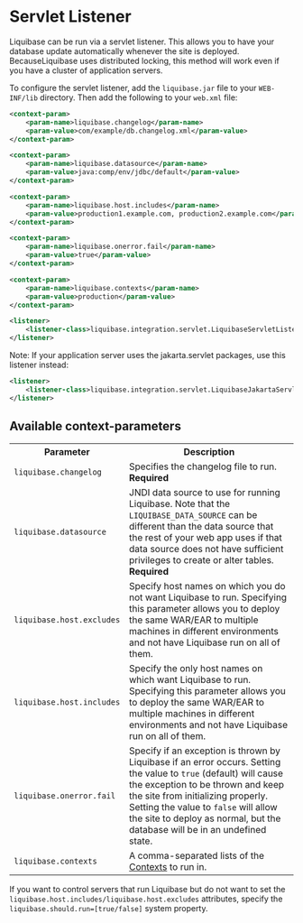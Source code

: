 # Servlet Listener

Liquibase can be run via a servlet listener. This allows you to have your database update automatically whenever the site is deployed. BecauseLiquibase uses distributed locking, this method will work even if you have a cluster of application servers.

To configure the servlet listener, add the `liquibase.jar` file to your `WEB-INF/lib` directory. Then add the following to your `web.xml` file:

```xml
<context-param>
    <param-name>liquibase.changelog</param-name>  
    <param-value>com/example/db.changelog.xml</param-value>  
</context-param>  

<context-param>  
    <param-name>liquibase.datasource</param-name>  
    <param-value>java:comp/env/jdbc/default</param-value>  
</context-param>  

<context-param>  
    <param-name>liquibase.host.includes</param-name>  
    <param-value>production1.example.com, production2.example.com</param-value>  
</context-param>  

<context-param>  
    <param-name>liquibase.onerror.fail</param-name>  
    <param-value>true</param-value>  
</context-param>  

<context-param>  
    <param-name>liquibase.contexts</param-name>  
    <param-value>production</param-value>  
</context-param>  

<listener>  
    <listener-class>liquibase.integration.servlet.LiquibaseServletListener</listener-class>  
</listener>
```

Note: If your application server uses the jakarta.servlet packages, use this listener instead:

```xml
<listener>
	<listener-class>liquibase.integration.servlet.LiquibaseJakartaServletListener</listener-class>
</listener>
```
## Available context-parameters
<table>
    <tr>
        <th style="width: 30%">Parameter</th>
        <th>Description</th>
    </tr>
    <tr>
        <td><code>liquibase.changelog</code>
        </td>
        <td>Specifies the changelog file to run. <b>Required</b></td>
    </tr>
    <tr>
        <td><code>liquibase.datasource</code>
        </td>
        <td>JNDI data source to use for running Liquibase. Note that the <code>LIQUIBASE_DATA_SOURCE</code> can be different than the data source that the rest of your web app uses if that data source does not have sufficient privileges to create or alter tables. <b>Required</b></td>
    </tr>
    <tr>
        <td><code>liquibase.host.excludes</code>
        </td>
        <td>Specify host names on which you do not want Liquibase to run. Specifying this parameter allows you to deploy the same WAR/EAR to multiple machines in different environments and not have Liquibase run on all of them.</td>
    </tr>
    <tr>
        <td><code>liquibase.host.includes</code>
        </td>
        <td>Specify the only host names on which want Liquibase to run. Specifying this parameter allows you to deploy the same WAR/EAR to multiple machines in different environments and not have Liquibase run on all of them.</td>
    </tr>
    <tr>
        <td><code>liquibase.onerror.fail</code>
        </td>
        <td>Specify if an exception is thrown by Liquibase if an error occurs. Setting the value to <code>true</code> (default) will cause the exception to be thrown and keep the site from initializing properly. Setting the value to <code>false</code> will allow the site to deploy as normal, but the database will be in an undefined state.</td>
    </tr>
    <tr>
        <td><code>liquibase.contexts</code>
        </td>
        <td>A comma-separated lists of the <a href="https://docs.liquibase.com/concepts/changelogs/attributes/contexts.html">Contexts</a> to run in.</td>
    </tr>
</table>

If you want to control servers that run Liquibase but do not want to set the <code>liquibase.host.includes/liquibase.host.excludes</code> attributes, specify the <code>liquibase.should.run=[true/false]</code> system property.